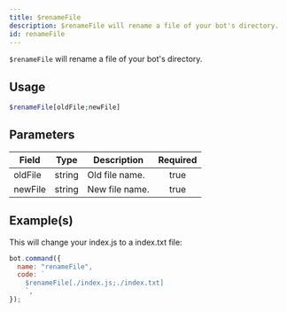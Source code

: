 ```yaml
---
title: $renameFile
description: $renameFile will rename a file of your bot's directory.
id: renameFile
---
```


`$renameFile` will rename a file of your bot's directory.

## Usage

```php
$renameFile[oldFile;newFile]
```

## Parameters

| Field   | Type   | Description    | Required |
| ------- | ------ | -------------- | :------: |
| oldFile | string | Old file name. |   true   |
| newFile | string | New file name. |   true   |

## Example(s)

This will change your index.js to a index.txt file:

```javascript
bot.command({
  name: "renameFile",
  code: `
    $renameFile[./index.js;./index.txt]
    `,
});
```
